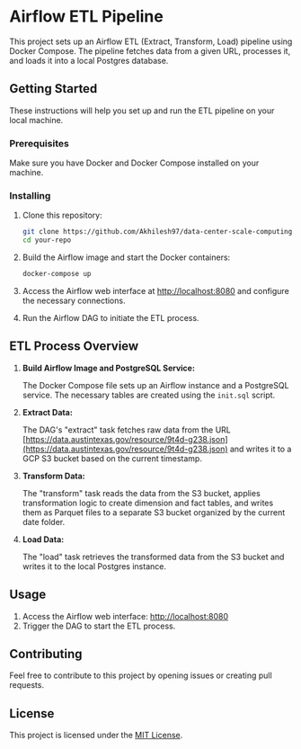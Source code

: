 # Airflow ETL Pipeline

This project sets up an Airflow ETL (Extract, Transform, Load) pipeline using Docker Compose. The pipeline fetches data from a given URL, processes it, and loads it into a local Postgres database.

## Getting Started

These instructions will help you set up and run the ETL pipeline on your local machine.

### Prerequisites

Make sure you have Docker and Docker Compose installed on your machine.

### Installing

1. Clone this repository:

    ```bash
    git clone https://github.com/Akhilesh97/data-center-scale-computing.git
    cd your-repo
    ```

2. Build the Airflow image and start the Docker containers:

    ```bash
    docker-compose up
    ```

3. Access the Airflow web interface at [http://localhost:8080](http://localhost:8080) and configure the necessary connections.

4. Run the Airflow DAG to initiate the ETL process.

## ETL Process Overview

1. **Build Airflow Image and PostgreSQL Service:**

    The Docker Compose file sets up an Airflow instance and a PostgreSQL service. The necessary tables are created using the `init.sql` script.

2. **Extract Data:**

    The DAG's "extract" task fetches raw data from the URL [https://data.austintexas.gov/resource/9t4d-g238.json](https://data.austintexas.gov/resource/9t4d-g238.json) and writes it to a GCP S3 bucket based on the current timestamp.

3. **Transform Data:**

    The "transform" task reads the data from the S3 bucket, applies transformation logic to create dimension and fact tables, and writes them as Parquet files to a separate S3 bucket organized by the current date folder.

4. **Load Data:**

    The "load" task retrieves the transformed data from the S3 bucket and writes it to the local Postgres instance.

## Usage

1. Access the Airflow web interface: [http://localhost:8080](http://localhost:8080)
2. Trigger the DAG to start the ETL process.

## Contributing

Feel free to contribute to this project by opening issues or creating pull requests.

## License

This project is licensed under the [MIT License](LICENSE).
